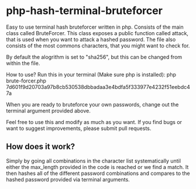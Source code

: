# php-hash-terminal-bruteforcer

Easy to use terminal hash bruteforcer written in php. Consists of the main class called BruteForcer. This class exposes a public function called attack, that is used when you want to attack a hashed password. The file also consists of the most commons characters, that you might want to check for.

By default the alogrithm is set to "sha256", but this can be changed from within the file.

How to use? Run this in your terminal (Make sure php is installed):
php brute-forcer.php 7d601f9d20703a97b8cb530538dbbadaa3e4bdfa5f333977e4232f51eebdc47a

When you are ready to bruteforce your own passwords, change out the terminal argument provided above.

Feel free to use this and modify as much as you want. If you find bugs or want to suggest improvements, please submit pull requests.

## How does it work?

Simply by going all combinations in the character list systematically until either the max_length provided in the code is reached or we find a match. It then hashes all of the different password combinations and compares to the hashed password provided via terminal arguments.
